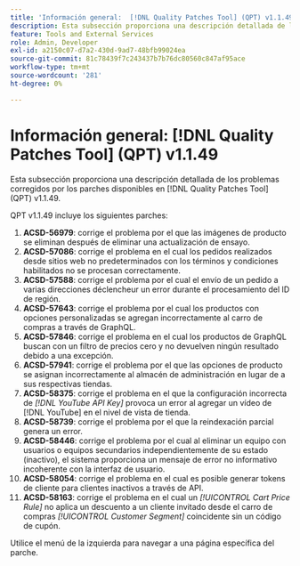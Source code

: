 ```yaml
---
title: 'Información general:  [!DNL Quality Patches Tool] (QPT) v1.1.49'
description: Esta subsección proporciona una descripción detallada de los problemas corregidos por los parches disponibles en  [!DNL Quality Patches Tool] (QPT) v1.1.49.
feature: Tools and External Services
role: Admin, Developer
exl-id: a2150c07-d7a2-430d-9ad7-48bfb99024ea
source-git-commit: 81c78439f7c243437b7b76dc80560c847af95ace
workflow-type: tm+mt
source-wordcount: '281'
ht-degree: 0%

---
```


# Información general: [!DNL Quality Patches Tool] (QPT) v1.1.49

Esta subsección proporciona una descripción detallada de los problemas corregidos por los parches disponibles en [!DNL Quality Patches Tool] (QPT) v1.1.49.

QPT v1.1.49 incluye los siguientes parches:

1. **ACSD-56979**: corrige el problema por el que las imágenes de producto se eliminan después de eliminar una actualización de ensayo.
1. **ACSD-57086**: corrige el problema en el cual los pedidos realizados desde sitios web no predeterminados con los términos y condiciones habilitados no se procesan correctamente.
1. **ACSD-57588**: corrige el problema por el cual el envío de un pedido a varias direcciones déclencheur un error durante el procesamiento del ID de región.
1. **ACSD-57643**: corrige el problema por el cual los productos con opciones personalizadas se agregan incorrectamente al carro de compras a través de GraphQL.
1. **ACSD-57846**: corrige el problema en el cual los productos de GraphQL buscan con un filtro de precios cero y no devuelven ningún resultado debido a una excepción.
1. **ACSD-57941**: corrige el problema por el que las opciones de producto se asignan incorrectamente al almacén de administración en lugar de a sus respectivas tiendas.
1. **ACSD-58375**: corrige el problema en el que la configuración incorrecta de *[!DNL YouTube API Key]* provoca un error al agregar un vídeo de [!DNL YouTube] en el nivel de vista de tienda.
1. **ACSD-58739**: corrige el problema por el que la reindexación parcial genera un error.
1. **ACSD-58446**: corrige el problema por el cual al eliminar un equipo con usuarios o equipos secundarios independientemente de su estado (inactivo), el sistema proporciona un mensaje de error no informativo incoherente con la interfaz de usuario.
1. **ACSD-58054**: corrige el problema en el cual es posible generar tokens de cliente para clientes inactivos a través de API.
1. **ACSD-58163**: corrige el problema en el cual un *[!UICONTROL Cart Price Rule]* no aplica un descuento a un cliente invitado desde el carro de compras *[!UICONTROL Customer Segment]* coincidente sin un código de cupón.

Utilice el menú de la izquierda para navegar a una página específica del parche.
